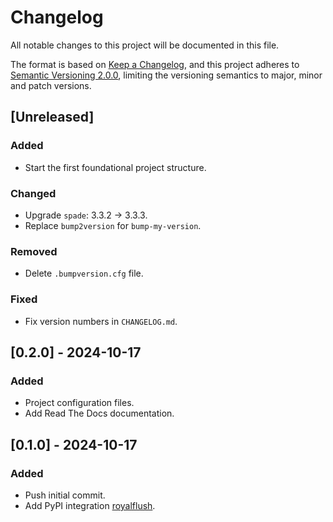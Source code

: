 # Changelog

All notable changes to this project will be documented in this file.

The format is based on [Keep a Changelog](https://keepachangelog.com/en/1.1.0/), and this project adheres to [Semantic Versioning 2.0.0](https://semver.org/spec/v2.0.0.html), limiting the versioning semantics to major, minor and patch versions.

## [Unreleased]

### Added
- Start the first foundational project structure.

### Changed
- Upgrade `spade`: 3.3.2 → 3.3.3.
- Replace `bump2version` for `bump-my-version`.

### Removed
- Delete `.bumpversion.cfg` file.

### Fixed
- Fix version numbers in `CHANGELOG.md`.

## [0.2.0] - 2024-10-17

### Added
- Project configuration files.
- Add Read The Docs documentation.

## [0.1.0] - 2024-10-17

### Added
- Push initial commit.
- Add PyPI integration [royalflush](https://pypi.org/project/royalflush/).


